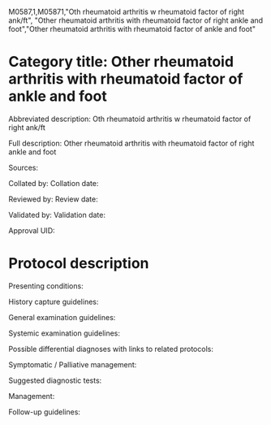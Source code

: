M0587,1,M05871,"Oth rheumatoid arthritis w rheumatoid factor of right ank/ft", "Other rheumatoid arthritis with rheumatoid factor of right ankle and foot","Other rheumatoid arthritis with rheumatoid factor of ankle and foot"
# Category title: Other rheumatoid arthritis with rheumatoid factor of ankle and foot

Abbreviated description: Oth rheumatoid arthritis w rheumatoid factor of right ank/ft

Full description: Other rheumatoid arthritis with rheumatoid factor of right ankle and foot

Sources:

Collated by:
Collation date:

Reviewed by:
Review date:

Validated by:
Validation date:

Approval UID:

# Protocol description

Presenting conditions:

History capture guidelines:

General examination guidelines:

Systemic examination guidelines:

Possible differential diagnoses with links to related protocols:

Symptomatic / Palliative management:

Suggested diagnostic tests:

Management:

Follow-up guidelines:
